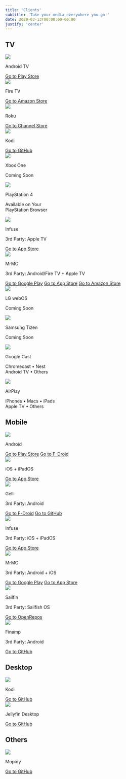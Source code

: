 ```yaml
---
title: 'Clients'
subtitle: 'Take your media everywhere you go!'
date: 2020-03-13T00:00:00-00:00
justify: 'center'
---
```


<h2>TV</h2>

<div class="clients-grid card-grid">
    <div class="card">
        <img src="/images/clients/androidtv.svg"/>
        <div class="bannerbox">
            <p class="banner">Android TV</p>
        </div>
        <a href="https://play.google.com/store/apps/details?id=org.jellyfin.androidtv" class="button button__accent button__card">Go to Play Store</a>
    </div>
    <div class="card">
        <img src="/images/clients/firetv.svg"/>
        <div class="bannerbox">
            <p class="banner">Fire TV</p>
        </div>
        <a href="https://www.amazon.com/gp/aw/d/B07TX7Z725" class="button button__accent button__card">Go to Amazon Store</a>
    </div>
    <div class="card">
        <img src="/images/clients/roku.svg"/>
        <div class="bannerbox">
            <p class="banner">Roku</p>
        </div>
        <a href="https://channelstore.roku.com/details/592369/jellyfin" class="button button__accent button__card">Go to Channel Store</a>
    </div>
    <div class="card">
        <img src="/images/clients/kodi.svg"/>
        <div class="bannerbox">
            <p class="banner">Kodi</p>
        </div>
        <a href="https://github.com/jellyfin/jellyfin-kodi" class="button button__accent button__card">Go to GitHub</a>
    </div>
    <div class="card">
        <img src="/images/clients/xbox.svg"/>
        <div class="bannerbox">
            <p class="banner">Xbox One</p>
        </div>
        <p class="button button__accent button__card__disabled">Coming Soon</a>
        <!--<a href="https://www.microsoft.com/store/apps/9P2DRTG62QF8" class="button button__accent button__card">Go to Microsoft Store</a>-->
    </div>
    <div class="card">
        <img src="/images/clients/playstation-4.svg"/>
        <div class="bannerbox">
            <p class="banner">PlayStation 4</p>
        </div>
        <p>Available on Your<br>PlayStation Browser</p>
    </div>
    <div class="card">
        <img src="/images/clients/infuse.svg"/>
        <div class="bannerbox">
            <p class="banner">Infuse</p>
            <p class="subbanner">3rd Party: Apple TV</p>
        </div>
        <a href="https://apps.apple.com/app/id1136220934?mt=8" class="button button__accent button__card">Go to App Store</a>
    </div>
    <div class="card">
        <img src="/images/clients/mrmc.svg"/>
        <div class="bannerbox">
            <p class="banner">MrMC</p>
            <p class="subbanner">3rd Party: Android/Fire TV + Apple TV</p>
        </div>
        <a href="https://play.google.com/store/apps/details?id=tv.mrmc.mrmc" class="button button__accent button__card">Go to Google Play</a>
        <a href="https://itunes.apple.com/us/app/mrmc/id1059536415?mt=8" class="button button__accent button__card">Go to App Store</a>
        <a href="https://www.amazon.com/gp/product/B01ENT3I1Q/ref=mas_pm_mrmc" class="button button__accent button__card">Go to Amazon Store</a>
    </div>
    <div class="card">
        <img src="/images/clients/webos.svg"/>
        <div class="bannerbox">
            <p class="banner">LG webOS</p>
        </div>
        <p class="button button__accent button__card__disabled">Coming Soon</a>
    </div>
    <div class="card">
        <img src="/images/clients/samsungtv.svg"/>
        <div class="bannerbox">
            <p class="banner">Samsung Tizen</p>
        </div>
        <p class="button button__accent button__card__disabled">Coming Soon</a>
    </div>
    <div class="card">
        <img src="/images/clients/google-cast.svg"/>
        <div class="bannerbox">
            <p class="banner">Google Cast</p>
        </div>
        <p>Chromecast • Nest<br>Android TV • Others</p>
    </div>
    <div class="card">
        <img src="/images/clients/airplay.svg"/>
        <div class="bannerbox">
            <p class="banner">AirPlay</p>
        </div>
        <p>iPhones • Macs • iPads<br>Apple TV • Others</p>
    </div>
</div>

<h2>Mobile</h2>

<div class="clients-grid card-grid">
    <div class="card">
        <img src="/images/clients/android.svg"/>
        <div class="bannerbox">
            <p class="banner">Android</p>
        </div>
        <a href="https://play.google.com/store/apps/details?id=org.jellyfin.mobile" class="button button__accent button__card">Go to Play Store</a>
        <a href="https://f-droid.org/packages/org.jellyfin.mobile/" class="button button__accent button__card">Go to F-Droid</a>
    </div>
    <div class="card">
        <img src="/images/clients/ios.svg"/>
        <div class="bannerbox">
            <p class="banner">iOS + iPadOS</p>
        </div>
        <a href="https://apps.apple.com/us/app/jellyfin-mobile/id1480192618" class="button button__accent button__card">Go to App Store</a>
    </div>
    <div class="card">
        <img src="/images/clients/gelli.svg"/>
        <div class="bannerbox">
            <p class="banner">Gelli</p>
            <p class="subbanner">3rd Party: Android</p>
        </div>
        <a href="https://f-droid.org/packages/com.dkanada.gramophone" class="button button__accent button__card">Go to F-Droid</a>
        <a href="https://github.com/dkanada/gelli" class="button button__accent button__card">Go to GitHub</a>
    </div>
    <div class="card">
        <img src="/images/clients/infuse.svg"/>
        <div class="bannerbox">
            <p class="banner">Infuse</p>
            <p class="subbanner">3rd Party: iOS + iPadOS</p>
        </div>
        <a href="https://apps.apple.com/app/id1136220934?mt=8" class="button button__accent button__card">Go to App Store</a>
    </div>
    <div class="card">
        <img src="/images/clients/mrmc.svg"/>
        <div class="bannerbox">
            <p class="banner">MrMC</p>
            <p class="subbanner">3rd Party: Android + iOS</p>
        </div>
        <a href="https://play.google.com/store/apps/details?id=tv.mrmc.mrmc" class="button button__accent button__card">Go to Google Play</a>
        <a href="https://apps.apple.com/app/mrmc-touch/id1062986407" class="button button__accent button__card">Go to App Store</a>
    </div>
    <div class="card">
        <img src="/images/clients/sailfin.svg"/>
        <div class="bannerbox">
            <p class="banner">Sailfin</p>
            <p class="subbanner">3rd Party: Sailfish OS</p>
        </div>
        <a href="https://openrepos.net/content/ahappyhuman/sailfin" class="button button__accent button__card">Go to OpenRepos</a>
    </div>
    <div class="card">
        <img src="/images/clients/finamp.svg"/>
        <div class="bannerbox">
            <p class="banner">Finamp</p>
            <p class="subbanner">3rd Party: Android</p>
        </div>
        <a href="https://github.com/UnicornsOnLSD/finamp" class="button button__accent button__card">Go to GitHub</a>
    </div>
</div>

<h2>Desktop</h2>

<div class="clients-grid card-grid">
    <div class="card">
        <img src="/images/clients/kodi.svg"/>
        <div class="bannerbox">
            <p class="banner">Kodi</p>
        </div>
        <a href="https://github.com/jellyfin/jellyfin-kodi" class="button button__accent button__card">Go to GitHub</a>
    </div>
    <div class="card">
        <img src="/images/clients/mpv.svg"/>
        <div class="bannerbox">
            <p class="banner">Jellyfin Desktop</p>
        </div>
        <a href="https://github.com/jellyfin/jellyfin-desktop" class="button button__accent button__card">Go to GitHub</a>
    </div>
</div>

<h2>Others</h2>

<div class="clients-grid card-grid">
    <div class="card">
        <img src="/images/clients/mopidy.svg"/>
        <div class="bannerbox">
            <p class="banner">Mopidy</p>
        </div>
        <a href="https://github.com/jellyfin/mopidy-jellyfin" class="button button__accent button__card">Go to GitHub</a>
    </div>
</div>
